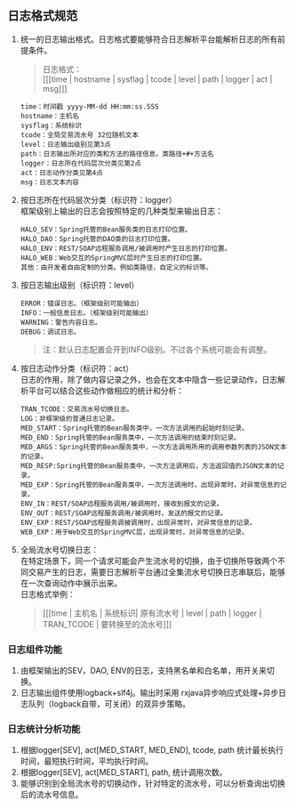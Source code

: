 ## 日志格式规范

1. 统一的日志输出格式。日志格式要能够符合日志解析平台能解析日志的所有前提条件。  


   > 日志格式：  
   > \[\[\[time \| hostname \| sysflag \| tcode \| level \| path \| logger \| act \| msg\]\]\]

   ```
   time：时间戳 yyyy-MM-dd HH:mm:ss.SSS
   hostname：主机名
   sysflag：系统标识
   tcode：全局交易流水号 32位随机文本
   level：日志输出级别见第3点
   path：日志输出所对应的类和方法的路径信息。类路径+#+方法名
   logger：日志所在代码层次分类见第2点
   act：日志动作分类见第4点
   msg：日志文本内容
   ```

2. 按日志所在代码层次分类（标识符：logger）  
   框架级别上输出的日志会按照特定的几种类型来输出日志：

   ```
   HALO_SEV：Spring托管的Bean服务类的日志打印位置。
   HALO_DAO：Spring托管的DAO类的日志打印位置。
   HALO_ENV：REST/SOAP远程服务调用/被调用时产生日志的打印位置。
   HALO_WEB：Web交互的SpringMVC层时产生日志的打印位置。
   其他：由开发者自由定制的分类。例如类路径，自定义的标识等。
   ```

3. 按日志输出级别（标识符：level）

   ```
   ERROR：错误日志。（框架级别可能输出）
   INFO：一般信息日志。（框架级别可能输出）
   WARNING：警告内容日志。
   DEBUG：调试日志。
   ```

   > 注：默认日志配置会开到INFO级别。不过各个系统可能会有调整。

4. 按日志动作分类（标识符：act）  
   日志的作用，除了做内容记录之外，也会在文本中隐含一些记录动作，日志解析平台可以结合这些动作做相应的统计和分析：

   ```
   TRAN_TCODE：交易流水号切换日志。
   LOG：非框架级的普通日志记录。
   MED_START：Spring托管的Bean服务类中，一次方法调用的起始时刻记录。
   MED_END：Spring托管的Bean服务类中，一次方法调用的结束时刻记录。
   MED_ARGS：Spring托管的Bean服务类中，一次方法调用所用的调用参数列表的JSON文本的记录。
   MED_RESP:Spring托管的Bean服务类中，一次方法调用后，方法返回值的JSON文本的记录。
   MED_EXP：Spring托管的Bean服务类中，一次方法调用时，出现异常时，对异常信息的记录。
   ENV_IN：REST/SOAP远程服务调用/被调用时，接收到报文的记录。
   ENV_OUT：REST/SOAP远程服务调用/被调用时，发送的报文的记录。
   ENV_EXP：REST/SOAP远程服务调被调用时，出现异常时，对异常信息的记录。
   WEB_EXP：用于Web交互的SpringMVC层，出现异常时，对异常信息的记录。
   ```

5. 全局流水号切换日志：  
   在特定场景下，同一个请求可能会产生流水号的切换，由于切换所导致两个不同交易产生的日志，需要日志解析平台通过全集流水号切换日志串联后，能够在一次查询动作中展示出来。  
   日志格式举例：

   > \[\[\[time \| 主机名 \| 系统标识\| 原有流水号 \| level \| path \| logger \| TRAN\_TCODE \| 要转换至的流水号\]\]\]

### 日志组件功能

1. 由框架输出的SEV，DAO, ENV的日志，支持黑名单和白名单，用开关来切换。
2. 日志输出组件使用logback+slf4j。输出时采用 rxjava异步响应式处理+异步日志队列（logback自带，可关闭）的双异步策略。

### 日志统计分析功能

1. 根据logger\[SEV\], act\[MED\_START, MED\_END\], tcode, path 统计最长执行时间，最短执行时间，平均执行时间。
2. 根据logger\[SEV\], act\[MED\_START\], path, 统计调用次数。
3. 能够识别到全局流水号的切换动作，针对特定的流水号，可以分析查询出切换后的流水号信息。



